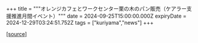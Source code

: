+++
title = """オレンジカフェとワークセンター栗の木のパン販売（ケアラー支援推進月間イベント）"""
date = 2024-09-25T15:00:00.000Z
expiryDate = 2024-12-29T03:24:51.752Z
tags = ["kuriyama","news"]
+++


[[source]](https://www.town.kuriyama.hokkaido.jp/soshiki/43/28944.html)
